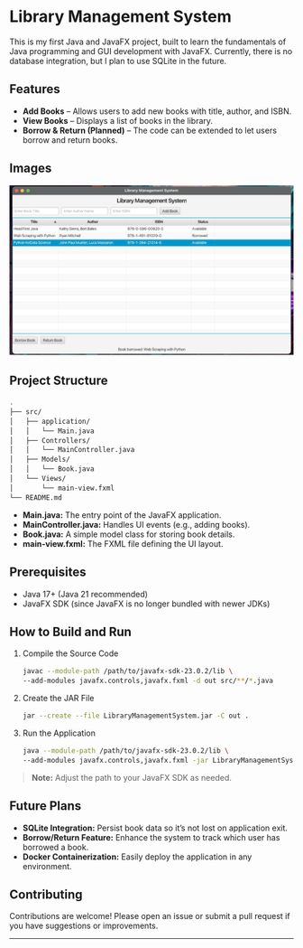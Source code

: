 # Library Management System

This is my first Java and JavaFX project, built to learn the fundamentals of Java programming and GUI development with JavaFX. Currently, there is no database integration, but I plan to use SQLite in the future.

## Features

- **Add Books** – Allows users to add new books with title, author, and ISBN.
- **View Books** – Displays a list of books in the library.
- **Borrow & Return (Planned)** – The code can be extended to let users borrow and return books.

## Images

![Library Management System UI](lms.png)

## Project Structure

```bash
.
├── src/
│   ├── application/
│   │   └── Main.java
│   ├── Controllers/
│   │   └── MainController.java
│   ├── Models/
│   │   └── Book.java
│   └── Views/
│       └── main-view.fxml
└── README.md
```

- **Main.java:** The entry point of the JavaFX application.
- **MainController.java:** Handles UI events (e.g., adding books).
- **Book.java:** A simple model class for storing book details.
- **main-view.fxml:** The FXML file defining the UI layout.

## Prerequisites

- Java 17+ (Java 21 recommended)
- JavaFX SDK (since JavaFX is no longer bundled with newer JDKs)

## How to Build and Run

1. Compile the Source Code

    ```bash
    javac --module-path /path/to/javafx-sdk-23.0.2/lib \
    --add-modules javafx.controls,javafx.fxml -d out src/**/*.java
    ```

2. Create the JAR File

    ```bash
    jar --create --file LibraryManagementSystem.jar -C out .
    ```

3. Run the Application

    ```bash
    java --module-path /path/to/javafx-sdk-23.0.2/lib \
    --add-modules javafx.controls,javafx.fxml -jar LibraryManagementSystem.jar
    ```

> **Note:** Adjust the path to your JavaFX SDK as needed.

## Future Plans

- **SQLite Integration:** Persist book data so it’s not lost on application exit.
- **Borrow/Return Feature:** Enhance the system to track which user has borrowed a book.
- **Docker Containerization:** Easily deploy the application in any environment.

## Contributing

Contributions are welcome! Please open an issue or submit a pull request if you have suggestions or improvements.

---
